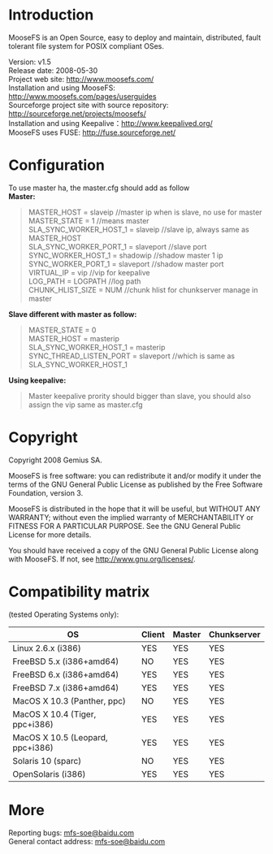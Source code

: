 # **Introduction**

MooseFS is an Open Source, easy to deploy and maintain, distributed,
fault tolerant file system for POSIX compliant OSes.

Version: v1.5  
Release date: 2008-05-30  
Project web site: http://www.moosefs.com/  
Installation and using MooseFS: http://www.moosefs.com/pages/userguides  
Sourceforge project site with source repository: http://sourceforge.net/projects/moosefs/  
Installation and using Keepalive：http://www.keepalived.org/  
MooseFS uses FUSE: http://fuse.sourceforge.net/  


# **Configuration**
To use master ha, the master.cfg should add as follow  
**Master:**
> MASTER_HOST = slaveip //master ip when is slave, no use for master  
MASTER_STATE =  1 //means master  
SLA_SYNC_WORKER_HOST_1 = slaveip //slave ip, always same as MASTER_HOST  
SLA_SYNC_WORKER_PORT_1 = slaveport //slave port  
SYNC_WORKER_HOST_1 = shadowip //shadow master 1 ip  
SYNC_WORKER_PORT_1 = slaveport //shadow master port  
VIRTUAL_IP = vip //vip for keepalive  
LOG_PATH = LOGPATH  //log path  
CHUNK_HLIST_SIZE = NUM //chunk hlist for chunkserver manage in master

**Slave different with master as follow:**
> MASTER_STATE = 0  
MASTER_HOST = masterip  
SLA_SYNC_WORKER_HOST_1 = masterip  
SYNC_THREAD_LISTEN_PORT = slaveport //which is same as SLA_SYNC_WORKER_HOST_1

**Using keepalive:**
> Master keepalive prority should bigger than slave, you should also assign the vip same as master.cfg


# **Copyright**
Copyright 2008 Gemius SA.

MooseFS is free software: you can redistribute it and/or modify
it under the terms of the GNU General Public License as published by
the Free Software Foundation, version 3.

MooseFS is distributed in the hope that it will be useful,
but WITHOUT ANY WARRANTY; without even the implied warranty of
MERCHANTABILITY or FITNESS FOR A PARTICULAR PURPOSE.  See the
GNU General Public License for more details.

You should have received a copy of the GNU General Public License
along with MooseFS.  If not, see <http://www.gnu.org/licenses/>.

# **Compatibility matrix**
(tested Operating Systems only):  

OS | Client | Master | Chunkserver
--------------------------------|--------|--------|------------
Linux 2.6.x (i386)              | YES    | YES    | YES
FreeBSD 5.x (i386+amd64)        | NO     | YES    | YES
FreeBSD 6.x (i386+amd64)        | YES    | YES    | YES
FreeBSD 7.x (i386+amd64)        | YES    | YES    | YES
MacOS X 10.3 (Panther, ppc)     | NO     | YES    | YES
MacOS X 10.4 (Tiger, ppc+i386)  | YES    | YES    | YES
MacOS X 10.5 (Leopard, ppc+i386)| YES    | YES    | YES
Solaris 10 (sparc)              | NO     | YES    | YES
OpenSolaris (i386)              | YES    | YES    | YES

# **More**  
Reporting bugs: mfs-soe@baidu.com  
General contact address: mfs-soe@baidu.com

